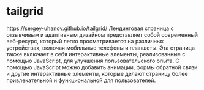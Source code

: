 # tailgrid
https://sergey-uhanov.github.io/tailgrid/
Лендинговая страница с отзывчивым и адаптивным дизайном представляет собой современный веб-ресурс, который легко просматривается на различных устройствах, 
включая мобильные телефоны и планшеты. Эта страница также включает в себя интерактивные элементы, реализованные с помощью JavaScript, для улучшения пользовательского опыта. 
С помощью JavaScript можно добавить анимации, формы обратной связи и другие интерактивные элементы, которые делают страницу более привлекательной и функциональной для пользователей.
